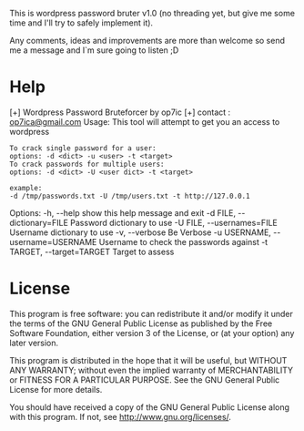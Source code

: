 
This is wordpress password bruter v1.0 (no threading yet, but give me some time and I'll try to safely implement it).

Any comments, ideas and improvements are more than welcome so send me a message and I`m sure going to listen ;D



Help
========

[+] Wordpress Password Bruteforcer by op7ic
[+] contact : op7ica@gmail.com
Usage:
    This tool will attempt to get you an access to wordpress 

    To crack single password for a user:
    options: -d <dict> -u <user> -t <target>
    To crack passwords for multiple users:
    options: -d <dict> -U <user dict> -t <target>
     
    example:
    -d /tmp/passwords.txt -U /tmp/users.txt -t http://127.0.0.1
   
Options:
  -h, --help            show this help message and exit
  -d FILE, --dictionary=FILE
                        Password dictionary to use
  -U FILE, --usernames=FILE
                        Username dictionary to use
  -v, --verbose         Be Verbose
  -u USERNAME, --username=USERNAME
                        Username to check the passwords against
  -t TARGET, --target=TARGET
                        Target to assess
                        
                        
                        
License
========
This program is free software: you can redistribute it and/or modify it under the terms of the GNU General Public License as published by the Free Software Foundation, either version 3 of the License, or (at your option) any later version.

This program is distributed in the hope that it will be useful, but WITHOUT ANY WARRANTY; without even the implied warranty of MERCHANTABILITY or FITNESS FOR A PARTICULAR PURPOSE. See the GNU General Public License for more details.

You should have received a copy of the GNU General Public License along with this program. If not, see http://www.gnu.org/licenses/.                        